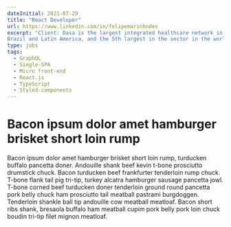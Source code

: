 ```yaml
---
dateInitial: 2021-07-29
title: "React Developer"
url: https://www.linkedin.com/in/felipemarinhodev
excerpt: "Client: Dasa is the largest integrated healthcare network in Brazil, the leader in diagnostic medicine in
Brazil and Latin America, and the 5th largest in the sector in the world."
type: jobs
tags:
  - GraphQL
  - Single-SPA
  - Micro front-end
  - React.js
  - TypeScript
  - Styled-components
---
```


# Bacon ipsum dolor amet hamburger brisket short loin rump

Bacon ipsum dolor amet hamburger brisket short loin rump, turducken buffalo pancetta doner. Andouille shank beef kevin t-bone prosciutto drumstick chuck. Bacon turducken beef frankfurter tenderloin rump chuck. T-bone flank tail pig tri-tip, turkey alcatra hamburger sausage pancetta jowl. T-bone corned beef turducken doner tenderloin ground round pancetta pork belly chuck ham prosciutto tail meatball pastrami burgdoggen. Tenderloin shankle ball tip andouille cow meatball meatloaf. Bacon short ribs shank, bresaola buffalo ham meatball cupim pork belly pork loin chuck boudin tri-tip filet mignon meatloaf.
